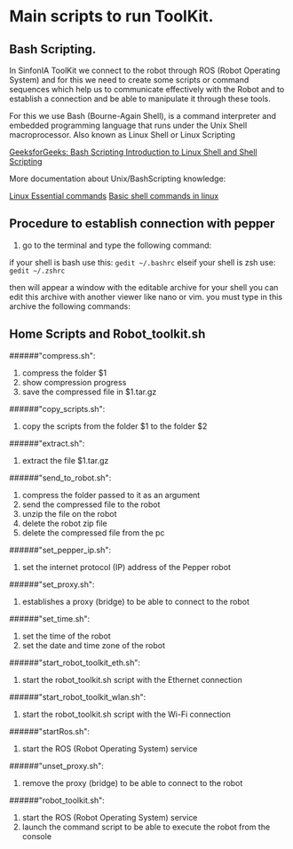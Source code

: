 Main scripts to run ToolKit.
=======

## Bash Scripting. 

In SinfonIA ToolKit we connect to the robot through ROS (Robot Operating System) and for this we need to create some scripts or command sequences which help us to communicate effectively with the Robot and to establish a connection and be able to manipulate it through these tools.

For this we use Bash (Bourne-Again Shell), is a command interpreter and embedded programming language that runs under the Unix Shell macroprocessor. Also known as Linux Shell or Linux Scripting

[GeeksforGeeks: Bash Scripting Introduction to Linux Shell and Shell Scripting](https://www.geeksforgeeks.org/introduction-linux-shell-shell-scripting/)

More documentation about Unix/BashScripting knowledge:

[Linux Essential commands](https://www.geeksforgeeks.org/linux-commands/)
[Basic shell commands in linux](https://www.geeksforgeeks.org/basic-shell-commands-in-linux/)

## Procedure to establish connection with pepper

1. go to the terminal and type the following command:

if your shell is bash use this:
```gedit ~/.bashrc```
elseif your shell is zsh use:
```gedit ~/.zshrc```
 
then will appear a window with the editable archive for your shell
you can edit this archive with another viewer like nano or vim.
you must type in this archive the following commands:


## Home Scripts and Robot_toolkit.sh

######"compress.sh":
1. compress the folder $1
2. show compression progress
3. save the compressed file in $1.tar.gz

######"copy_scripts.sh":
1. copy the scripts from the folder $1 to the folder $2
   
######"extract.sh":
1. extract the file $1.tar.gz

######"send_to_robot.sh":
1. compress the folder passed to it as an argument
2. send the compressed file to the robot
3. unzip the file on the robot
4. delete the robot zip file
5. delete the compressed file from the pc
   
######"set_pepper_ip.sh":
1. set the internet protocol (IP) address of the Pepper robot

######"set_proxy.sh":
1. establishes a proxy (bridge) to be able to connect to the robot

######"set_time.sh":
1. set the time of the robot
2. set the date and time zone of the robot

######"start_robot_toolkit_eth.sh":
1. start the robot_toolkit.sh script with the Ethernet connection

######"start_robot_toolkit_wlan.sh":
1. start the robot_toolkit.sh script with the Wi-Fi connection

######"startRos.sh":
1. start the ROS (Robot Operating System) service

######"unset_proxy.sh":
1. remove the proxy (bridge) to be able to connect to the robot

######"robot_toolkit.sh":
1. start the ROS (Robot Operating System) service
2. launch the command script to be able to execute the robot from the console